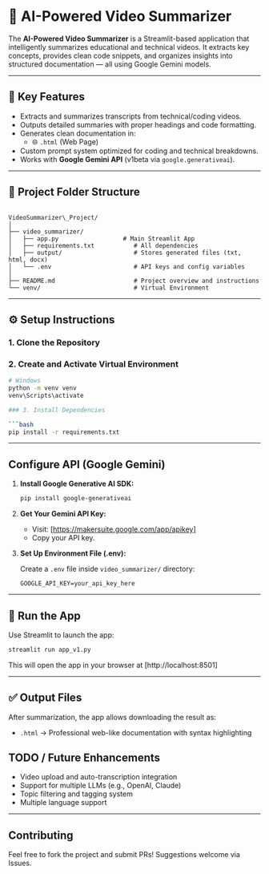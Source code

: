 # 🎥 AI-Powered Video Summarizer

The **AI-Powered Video Summarizer** is a Streamlit-based application that intelligently summarizes educational and technical videos. It extracts key concepts, provides clean code snippets, and organizes insights into structured documentation — all using Google Gemini models.

---

## 🧠 Key Features

- Extracts and summarizes transcripts from technical/coding videos.
- Outputs detailed summaries with proper headings and code formatting.
- Generates clean documentation in:
  - 🌐 `.html` (Web Page)
- Custom prompt system optimized for coding and technical breakdowns.
- Works with **Google Gemini API** (v1beta via `google.generativeai`).

---

## 📁 Project Folder Structure

```

VideoSummarizer\_Project/
│
├── video_summarizer/
│   ├── app.py                  # Main Streamlit App        
│   ├── requirements.txt           # All dependencies
│   ├── output/                    # Stores generated files (txt, html, docx)
│   └── .env                       # API keys and config variables
│
├── README.md                      # Project overview and instructions
└── venv/                          # Virtual Environment

````

---

## ⚙️ Setup Instructions

### 1. Clone the Repository


### 2. Create and Activate Virtual Environment

```bash
# Windows
python -m venv venv
venv\Scripts\activate

### 3. Install Dependencies

```bash
pip install -r requirements.txt
```

---

## Configure API (Google Gemini)

1. **Install Google Generative AI SDK:**

   ```bash
   pip install google-generativeai
   ```

2. **Get Your Gemini API Key:**

   * Visit: [https://makersuite.google.com/app/apikey]
   * Copy your API key.

3. **Set Up Environment File (.env):**

   Create a `.env` file inside `video_summarizer/` directory:

   ```
   GOOGLE_API_KEY=your_api_key_here
   ```

---

## 🚀 Run the App

Use Streamlit to launch the app:

```bash
streamlit run app_v1.py
```

This will open the app in your browser at [http://localhost:8501]

---

## ✅ Output Files

After summarization, the app allows downloading the result as:

* `.html` → Professional web-like documentation with syntax highlighting



## TODO / Future Enhancements

* Video upload and auto-transcription integration
* Support for multiple LLMs (e.g., OpenAI, Claude)
* Topic filtering and tagging system
* Multiple language support

---

## Contributing

Feel free to fork the project and submit PRs! Suggestions welcome via Issues.

